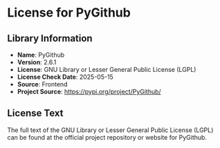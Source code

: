 # License for PyGithub

## Library Information
- **Name**: PyGithub
- **Version**: 2.6.1
- **License**: GNU Library or Lesser General Public License (LGPL)
- **License Check Date**: 2025-05-15
- **Source**: Frontend
- **Project Source**: https://pypi.org/project/PyGithub/

## License Text
The full text of the GNU Library or Lesser General Public License (LGPL) can be found at the official project repository or website for PyGithub.
